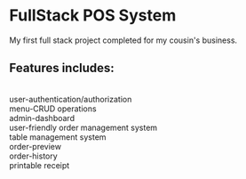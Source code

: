 # FullStack POS System

My first full stack project completed for my cousin's business.

## Features includes:
  </br>user-authentication/authorization 
  </br>menu-CRUD operations 
  </br>admin-dashboard
  </br>user-friendly order management system
  </br> table management system
  </br> order-preview
  </br>order-history
  </br>printable receipt
